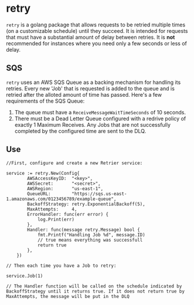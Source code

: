 # retry

`retry` is a golang package that allows requests to be retried multiple times (on a customizable schedule) until they succeed. It is intended for requests that must have a substantial amount of delay between retries. It is **not** recommended for instances where you need only a few seconds or less of delay.

## SQS
`retry` uses an AWS SQS Queue as a backing mechanism for handling its retries. Every new 'Job' that is requested is added to the queue and is retried after the alloted amount of time has passed. Here's a few requirements of the SQS Queue:

1. The queue must have a `ReceiveMessageWaitTimeSeconds` of 10 seconds.
2. There must be a Dead Letter Queue configured with a redrive policy of exactly 1 Maximum Receives. Any Jobs that are not successfully completed by the configured time are sent to the DLQ.

## Use

```golang
//First, configure and create a new Retrier service:

service := retry.New(Config{
		AWSAccessKeyID:  "<key>",
		AWSSecret:       "<secret>",
		AWSRegion:       "us-east-1",
		QueueURL:        "https://sqs.us-east-1.amazonaws.com/0123456789/example-queue",
		BackoffStrategy: retry.ExponentialBackoff(5),
		MaxAttempts:     4,
		ErrorHandler: func(err error) {
			log.Print(err)
		},
		Handler: func(message retry.Message) bool {
            fmt.Printf("Handling Job %d", message.ID)
            // true means everything was successfull
			return true
		},
    })

// Then each time you have a Job to retry:

service.Job(1)

// The Handler function will be called on the schedule indicated by BackoffStrategy until it returns true. If it does not return true by MaxAttempts, the message will be put in the DLQ
```